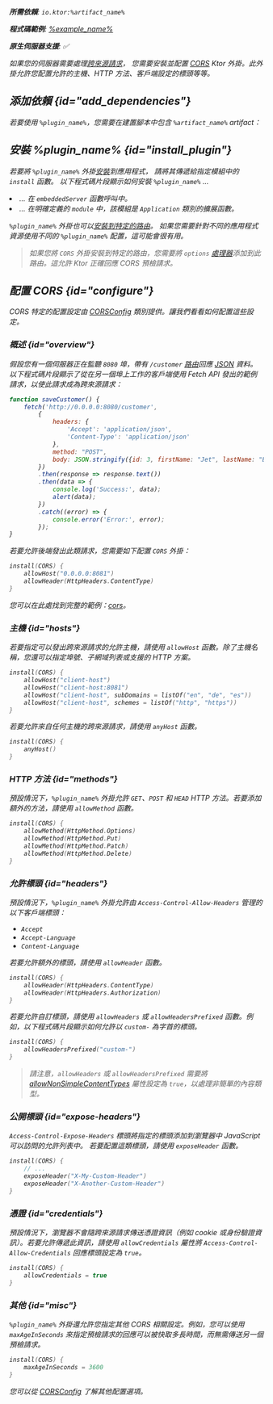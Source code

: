 [//]: # (title: CORS)

<show-structure for="chapter" depth="2"/>
<primary-label ref="server-plugin"/>

<var name="artifact_name" value="ktor-server-cors"/>
<var name="package_name" value="io.ktor.server.plugins.cors"/>
<var name="plugin_name" value="CORS"/>

<tldr>
<p>
<b>所需依賴</b>: <code>io.ktor:%artifact_name%</code>
</p>
<var name="example_name" value="cors"/>
<p>
    <b>程式碼範例</b>:
    <a href="https://github.com/ktorio/ktor-documentation/tree/%ktor_version%/codeSnippets/snippets/%example_name%">
        %example_name%
    </a>
</p>
<p>
    <b><Links href="/ktor/server-native" summary="Ktor 支援 Kotlin/Native，並允許您在沒有額外執行時或虛擬機器的情況下執行伺服器。">原生伺服器</Links>支援</b>: ✅
</p>
</tldr>

如果您的伺服器需要處理[跨來源請求](https://developer.mozilla.org/en-US/docs/Web/HTTP/CORS)，
您需要安裝並配置
[CORS](https://api.ktor.io/ktor-server-cors/io.ktor.server.plugins.cors.routing/-c-o-r-s.html)
Ktor 外掛。此外掛允許您配置允許的主機、HTTP 方法、客戶端設定的標頭等等。

## 添加依賴 {id="add_dependencies"}

<p>
    若要使用 <code>%plugin_name%</code>，您需要在建置腳本中包含 <code>%artifact_name%</code> artifact：
</p>
<Tabs group="languages">
    <TabItem title="Gradle (Kotlin)" group-key="kotlin">
        <code-block lang="Kotlin" code="            implementation(&quot;io.ktor:%artifact_name%:$ktor_version&quot;)"/>
    </TabItem>
    <TabItem title="Gradle (Groovy)" group-key="groovy">
        <code-block lang="Groovy" code="            implementation &quot;io.ktor:%artifact_name%:$ktor_version&quot;"/>
    </TabItem>
    <TabItem title="Maven" group-key="maven">
        <code-block lang="XML" code="            &lt;dependency&gt;&#10;                &lt;groupId&gt;io.ktor&lt;/groupId&gt;&#10;                &lt;artifactId&gt;%artifact_name%-jvm&lt;/artifactId&gt;&#10;                &lt;version&gt;${ktor_version}&lt;/version&gt;&#10;            &lt;/dependency&gt;"/>
    </TabItem>
</Tabs>

## 安裝 %plugin_name% {id="install_plugin"}

<p>
    若要將 <code>%plugin_name%</code> 外掛<a href="#install">安裝</a>到應用程式，
    請將其傳遞給指定<Links href="/ktor/server-modules" summary="模組允許您透過分組路由來組織應用程式。">模組</Links>中的 <code>install</code> 函數。
    以下程式碼片段顯示如何安裝 <code>%plugin_name%</code> ...
</p>
<list>
    <li>
        ... 在 <code>embeddedServer</code> 函數呼叫中。
    </li>
    <li>
        ... 在明確定義的 <code>module</code> 中，該模組是 <code>Application</code> 類別的擴展函數。
    </li>
</list>
<Tabs>
    <TabItem title="embeddedServer">
        <code-block lang="kotlin" code="            import io.ktor.server.engine.*&#10;            import io.ktor.server.netty.*&#10;            import io.ktor.server.application.*&#10;            import %package_name%.*&#10;&#10;            fun main() {&#10;                embeddedServer(Netty, port = 8080) {&#10;                    install(%plugin_name%)&#10;                    // ...&#10;                }.start(wait = true)&#10;            }"/>
    </TabItem>
    <TabItem title="module">
        <code-block lang="kotlin" code="            import io.ktor.server.application.*&#10;            import %package_name%.*&#10;            // ...&#10;            fun Application.module() {&#10;                install(%plugin_name%)&#10;                // ...&#10;            }"/>
    </TabItem>
</Tabs>
<p>
    <code>%plugin_name%</code> 外掛也可以<a href="#install-route">安裝到特定的路由</a>。
    如果您需要針對不同的應用程式資源使用不同的 <code>%plugin_name%</code> 配置，這可能會很有用。
</p>

> 如果您將 `CORS` 外掛安裝到特定的路由，您需要將 `options` [處理器](server-routing.md#define_route)添加到此路由。這允許 Ktor 正確回應 CORS 預檢請求。

## 配置 CORS {id="configure"}

CORS 特定的配置設定由
[CORSConfig](https://api.ktor.io/ktor-server-cors/io.ktor.server.plugins.cors/-c-o-r-s-config/index.html)
類別提供。讓我們看看如何配置這些設定。

### 概述 {id="overview"}

假設您有一個伺服器正在監聽 `8080` 埠，帶有 `/customer` [路由](server-routing.md)回應 [JSON](server-serialization.md#send_data) 資料。以下程式碼片段顯示了從在另一個埠上工作的客戶端使用 Fetch API 發出的範例請求，以使此請求成為跨來源請求：

```javascript
function saveCustomer() {
    fetch('http://0.0.0.0:8080/customer',
        {
            headers: {
                'Accept': 'application/json',
                'Content-Type': 'application/json'
            },
            method: "POST",
            body: JSON.stringify({id: 3, firstName: "Jet", lastName: "Brains"})
        })
        .then(response => response.text())
        .then(data => {
            console.log('Success:', data);
            alert(data);
        })
        .catch((error) => {
            console.error('Error:', error);
        });
}

```

若要允許後端發出此類請求，您需要如下配置 `CORS` 外掛：

```kotlin
install(CORS) {
    allowHost("0.0.0.0:8081")
    allowHeader(HttpHeaders.ContentType)
}
```

您可以在此處找到完整的範例：[cors](https://github.com/ktorio/ktor-documentation/tree/%ktor_version%/codeSnippets/snippets/cors)。

### 主機 {id="hosts"}

若要指定可以發出跨來源請求的允許主機，請使用 `allowHost` 函數。除了主機名稱，您還可以指定埠號、子網域列表或支援的 HTTP 方案。

```kotlin
install(CORS) {
    allowHost("client-host")
    allowHost("client-host:8081")
    allowHost("client-host", subDomains = listOf("en", "de", "es"))
    allowHost("client-host", schemes = listOf("http", "https"))
}
```

若要允許來自任何主機的跨來源請求，請使用 `anyHost` 函數。

```kotlin
install(CORS) {
    anyHost()
}
```

### HTTP 方法 {id="methods"}

預設情況下，`%plugin_name%` 外掛允許 `GET`、`POST` 和 `HEAD` HTTP 方法。若要添加額外的方法，請使用 `allowMethod` 函數。

```kotlin
install(CORS) {
    allowMethod(HttpMethod.Options)
    allowMethod(HttpMethod.Put)
    allowMethod(HttpMethod.Patch)
    allowMethod(HttpMethod.Delete)
}
```

### 允許標頭 {id="headers"}

預設情況下，`%plugin_name%` 外掛允許由 `Access-Control-Allow-Headers` 管理的以下客戶端標頭：

*   `Accept`
*   `Accept-Language`
*   `Content-Language`

若要允許額外的標頭，請使用 `allowHeader` 函數。

```kotlin
install(CORS) {
    allowHeader(HttpHeaders.ContentType)
    allowHeader(HttpHeaders.Authorization)
}
```

若要允許自訂標頭，請使用 `allowHeaders` 或 `allowHeadersPrefixed` 函數。例如，以下程式碼片段顯示如何允許以 `custom-` 為字首的標頭。

```kotlin
install(CORS) {
    allowHeadersPrefixed("custom-")
}
```

> 請注意，`allowHeaders` 或 `allowHeadersPrefixed` 需要將 [allowNonSimpleContentTypes](https://api.ktor.io/ktor-server-cors/io.ktor.server.plugins.cors/-c-o-r-s-config/allow-non-simple-content-types.html) 屬性設定為 `true`，以處理非簡單的內容類型。

### 公開標頭 {id="expose-headers"}

`Access-Control-Expose-Headers` 標頭將指定的標頭添加到瀏覽器中 JavaScript 可以訪問的允許列表中。
若要配置這類標頭，請使用 `exposeHeader` 函數。

```kotlin
install(CORS) {
    // ...
    exposeHeader("X-My-Custom-Header")
    exposeHeader("X-Another-Custom-Header")
}
```

### 憑證 {id="credentials"}

預設情況下，瀏覽器不會隨跨來源請求傳送憑證資訊（例如 cookie 或身份驗證資訊）。若要允許傳遞此資訊，請使用 `allowCredentials` 屬性將 `Access-Control-Allow-Credentials` 回應標頭設定為 `true`。

```kotlin
install(CORS) {
    allowCredentials = true
}
```

### 其他 {id="misc"}

`%plugin_name%` 外掛還允許您指定其他 CORS 相關設定。例如，您可以使用 `maxAgeInSeconds` 來指定預檢請求的回應可以被快取多長時間，而無需傳送另一個預檢請求。

```kotlin
install(CORS) {
    maxAgeInSeconds = 3600
}
```

您可以從 [CORSConfig](https://api.ktor.io/ktor-server-cors/io.ktor.server.plugins.cors/-c-o-r-s-config/index.html) 了解其他配置選項。